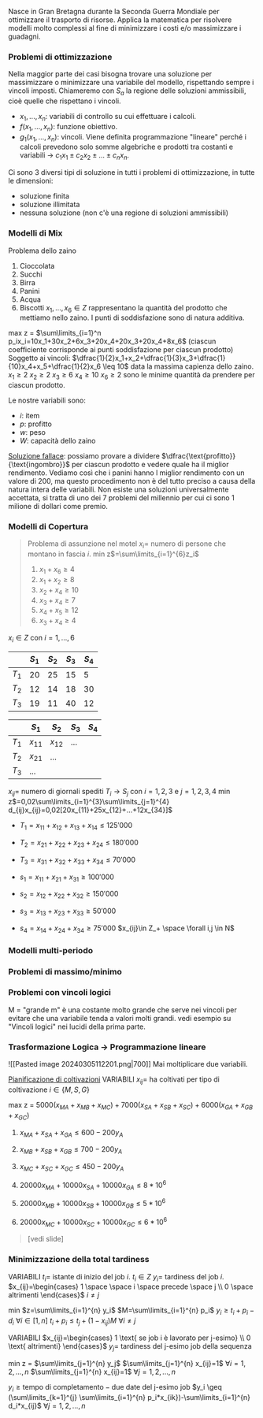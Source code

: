 Nasce in Gran Bretagna durante la Seconda Guerra Mondiale per ottimizzare il trasporto di risorse. Applica la matematica per risolvere modelli molto complessi al fine di minimizzare i costi e/o massimizzare i guadagni.
### Problemi di ottimizzazione
Nella maggior parte dei casi bisogna trovare una soluzione per massimizzare o minimizzare una variabile del modello, rispettando sempre i vincoli imposti. Chiameremo con $S_a$ la regione delle soluzioni ammissibili, cioè quelle che rispettano i vincoli.
- $x_1, ..., x_n$: variabili di controllo su cui effettuare i calcoli.
- $f(x_1, ..., x_n)$: funzione obiettivo.
- $g_1(x_1, ..., x_n)$: vincoli.
Viene definita programmazione "lineare" perché i calcoli prevedono solo somme algebriche e prodotti tra costanti e variabili -> $c_1 x_1 \pm c_2 x_2 \pm ... \pm c_n x_n$.

Ci sono 3 diversi tipi di soluzione in tutti i problemi di ottimizzazione, in tutte le dimensioni:
- soluzione finita
- soluzione illimitata
- nessuna soluzione (non c'è una regione di soluzioni ammissibili)




### Modelli di Mix
Problema dello zaino
1. Cioccolata
2. Succhi
3. Birra
4. Panini
5. Acqua
6. Biscotti
$x_1,...,x_6 \in Z$ rappresentano la quantità del prodotto che mettiamo nello zaino.
I punti di soddisfazione sono di natura additiva.

max z = $\sum\limits_{i=1}^n p_ix_i=10x_1+30x_2+6x_3+20x_4+20x_3+20x_4+8x_6$   (ciascun coefficiente corrisponde ai punti soddisfazione per ciascun prodotto)
Soggetto ai vincoli:
$\dfrac{1}{2}x_1+x_2+\dfrac{1}{3}x_3+\dfrac{1}{10}x_4+x_5+\dfrac{1}{2}x_6 \leq 10$ data la massima capienza dello zaino.
$x_1 \geq 2$
$x_2 \geq 2$
$x_3 \geq 6$
$x_4 \geq 10$
$x_6 \geq 2$ sono le minime quantità da prendere per ciascun prodotto.

Le nostre variabili sono:
- $i$: item
- $p$: profitto
- $w$: peso
- $W$: capacità dello zaino

<u>Soluzione fallace</u>: possiamo provare a dividere $\dfrac{\text{profitto}}{\text{ingombro}}$ per ciascun prodotto e vedere quale ha il miglior rendimento.
Vediamo così che i panini hanno l miglior rendimento con un valore di 200, ma questo procedimento non è del tutto preciso a causa della natura intera delle variabili.
Non esiste una soluzioni universalmente accettata, si tratta di uno dei 7 problemi del millennio per cui ci sono 1 milione di dollari come premio.

### Modelli di Copertura
>Problema di assunzione nel motel
>$x_i=$ numero di persone che montano in fascia $i$.
>min z$=\sum\limits_{i=1}^{6}z_i$
>1. $x_1+x_6\geq4$
>2. $x_1+x_2\geq8$
>3. $x_2+x_4\geq10$
>4. $x_3+x_4\geq7$
>5. $x_4+x_5\geq12$
>6. $x_3+x_4\geq4$

$x_i\in Z$ con $i=1,...,6$

|       | $S_1$ | $S_2$ | $S_3$ | $S_4$ |
| ----- | ----- | ----- | ----- | ----- |
| $T_1$ | 20    | 25    | 15    | 5     |
| $T_2$ | 12    | 14    | 18    | 30    |
| $T_3$ | 19    | 11    | 40    | 12    |

|       | $S_1$    | $S_2$    | $S_3$ | $S_4$ |
| ----- | -------- | -------- | ----- | ----- |
| $T_1$ | $x_{11}$ | $x_{12}$ | ...   |       |
| $T_2$ | $x_{21}$ | ...      |       |       |
| $T_3$ | ...      |          |       |       |

$x_{ij}=$ numero di giornali spediti $T_i \to S_j$ con $i=1,2,3$ e $j=1,2,3,4$
min z$=0,02\sum\limits_{i=1}^{3}\sum\limits_{j=1}^{4} d_{ij}x_{ij}=0,02[20x_{11}+25x_{12}+...+12x_{34}]$ 

- $T_1=x_{11}+x_{12}+x_{13}+x_{14}\leq125'000$
- $T_2=x_{21}+x_{22}+x_{23}+x_{24}\leq180'000$
- $T_3=x_{31}+x_{32}+x_{33}+x_{34}\leq70'000$

- $s_1=x_{11}+x_{21}+x_{31}\geq100'000$
- $s_2=x_{12}+x_{22}+x_{32}\geq150'000$
- $s_3=x_{13}+x_{23}+x_{33}\geq50'000$
- $s_4=x_{14}+x_{24}+x_{34}\geq75'000$
$x_{ij}\in Z_+ \space \forall i,j \in N$



### Modelli multi-periodo

### Problemi di massimo/minimo

### Problemi con vincoli logici
M = "grande m" è una costante molto grande che serve nei vincoli per evitare che una variabile tenda a valori molti grandi.
vedi esempio su "Vincoli logici" nei lucidi della prima parte.

### Trasformazione Logica $\to$ Programmazione lineare
![[Pasted image 20240305112201.png|700]]
Mai moltiplicare due variabili.

<u>Pianificazione di coltivazioni</u>
VARIABILI
$x_{ij}=$ ha coltivati per tipo di coltivazione $i\in \{M,S,G\}$

max z = $5000(x_{MA}+x_{MB}+x_{MC})+7000(x_{SA}+x_{SB}+x_{SC})+6000(x_{GA}+x_{GB}+x_{GC})$

1. $x_{MA}+x_{SA}+x_{GA} \leq 600-200y_A$
2. $x_{MB}+x_{SB}+x_{GB}\leq 700-200y_A$
3. $x_{MC}+x_{SC}+x_{GC}\leq 450-200y_A$

1. $20000x_{MA}+10000x_{SA}+10000x_{GA} \leq 8*10^6$
2. $20000x_{MB}+10000x_{SB}+10000x_{GB} \leq 5*10^6$
3. $20000x_{MC}+10000x_{SC}+10000x_{GC} \leq 6*10^6$

> [vedi slide]

### Minimizzazione della total tardiness
VARIABILI
$t_i=$ istante di inizio del job $i$.   $t_i \in Z$
$y_i=$ tardiness del job $i$.
$x_{ij}=\begin{cases} 1 \space \space i \space precede \space j \\ 0 \space  altrimenti \end{cases}$   $i \neq j$ 

min $z=\sum\limits_{i=1}^{n} y_i$
$M=\sum\limits_{i=1}^{n} p_i$
$y_i\geq t_i+p_i-d_i$   $\forall i \in [1,n]$
$t_i+p_i\leq t_j+(1-x_{ij})M$     $\forall i\neq j$


VARIABILI
$x_{ij}=\begin{cases} 1 \text{   se job i è lavorato per j-esimo} \\ 0 \text{   altrimenti} \end{cases}$ 
$y_j=$ tardiness del j-esimo job della sequenza

min z = $\sum\limits_{j=1}^{n} y_j$ 
$\sum\limits_{j=1}^{n} x_{ij}=1$   $\forall i=1,2,...,n$
$\sum\limits_{j=1}^{n} x_{ij}=1$   $\forall j=1,2,...,n$

$y_i \geq \text{tempo di completamento} - \text{due date del j-esimo job}$
$y_i \geq (\sum\limits_{k=1}^{j} \sum\limits_{i=1}^{n} p_i*x_{ik})-\sum\limits_{i=1}^{n} d_i*x_{ij}$    $\forall j=1,2,...,n$